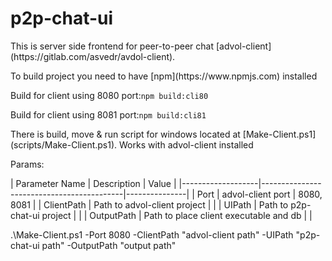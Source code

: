 <h1>p2p-chat-ui</h1>
<p>This is server side frontend for peer-to-peer chat [advol-client](https://gitlab.com/asvedr/avdol-client).</p>
<p>To build project you need to have [npm](https://www.npmjs.com) installed</p>
<p>Build for client using 8080 port:<code>npm build:cli80</code></p>
<p>Build for client using 8081 port:<code>npm build:cli81</code></p>
<p>There is build, move & run script for windows located at [Make-Client.ps1](scripts/Make-Client.ps1). Works with advol-client installed</code></p>
<p>Params: </p>
| Parameter Name    | Description                               | Value         |
|-------------------|-------------------------------------------|---------------|
| Port              | advol-client port                         | 8080, 8081    |
| ClientPath        | Path to advol-client project              |               |
| UIPath            | Path to p2p-chat-ui project               |               |
| OutputPath        | Path to place client executable and db    |               |
<p>.\Make-Client.ps1 -Port 8080 -ClientPath "advol-client path" -UIPath "p2p-chat-ui path" -OutputPath "output path" </p>
